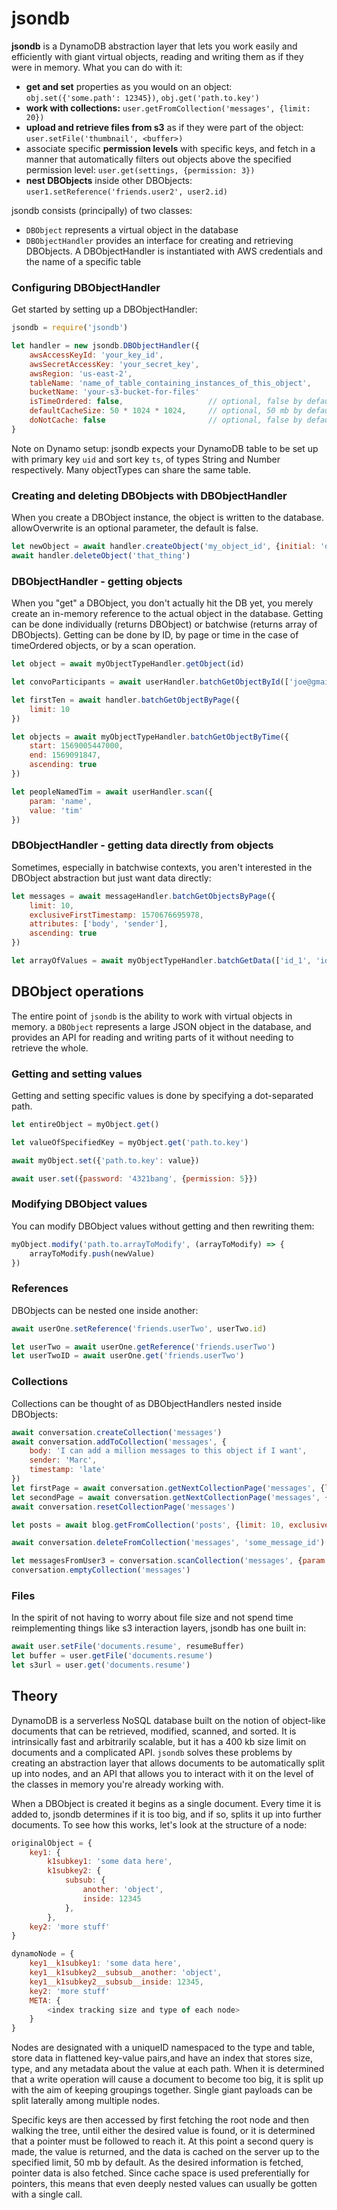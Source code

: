 # jsondb
**jsondb** is a DynamoDB abstraction layer that lets you work easily and efficiently with giant virtual objects, reading and writing them as if they were in memory. What you can do with it:
- **get and set** properties as you would on an object: `obj.set({'some.path': 12345})`, `obj.get('path.to.key')`
- **work with collections:** `user.getFromCollection('messages', {limit: 20})`
- **upload and retrieve files from s3** as if they were part of the object: `user.setFile('thumbnail', <buffer>)`
- associate specific **permission levels** with specific keys, and fetch in a manner that automatically filters out objects above the specified permission level: `user.get(settings, {permission: 3})`
- **nest DBObjects** inside other DBObjects: `user1.setReference('friends.user2', user2.id)`


jsondb consists (principally) of two classes:
- `DBObject` represents a virtual object in the database
- `DBObjectHandler` provides an interface for creating and retrieving DBObjects. A DBObjectHandler is instantiated with AWS credentials and the name of a specific table


### Configuring DBObjectHandler
Get started by setting up a DBObjectHandler:
```javascript
jsondb = require('jsondb')

let handler = new jsondb.DBObjectHandler({
    awsAccessKeyId: 'your_key_id',
    awsSecretAccessKey: 'your_secret_key',
    awsRegion: 'us-east-2',
    tableName: 'name_of_table_containing_instances_of_this_object',
    bucketName: 'your-s3-bucket-for-files'
    isTimeOrdered: false,                   // optional, false by default
    defaultCacheSize: 50 * 1024 * 1024,     // optional, 50 mb by default
    doNotCache: false                       // optional, false by default
}
```
Note on Dynamo setup: jsondb expects your DynamoDB table to be set up with primary key `uid` and sort key `ts`, of types String and Number respectively. Many objectTypes can share the same table.
    

### Creating and deleting DBObjects with DBObjectHandler
When you create a DBObject instance, the object is written to the database. allowOverwrite is an optional parameter, the default is false.

```javascript
let newObject = await handler.createObject('my_object_id', {initial: 'data goes here'})
await handler.deleteObject('that_thing')
```


### DBObjectHandler - getting objects
When you "get" a DBObject, you don't actually hit the DB yet, you merely create an in-memory reference to the actual object in the database. Getting can be done individually (returns DBObject) or batchwise (returns array of DBObjects).
Getting can be done by ID, by page or time in the case of timeOrdered objects, or by a scan operation.

```javascript
let object = await myObjectTypeHandler.getObject(id)

let convoParticipants = await userHandler.batchGetObjectById(['joe@gmail.com', 'susan@gmail.com'])

let firstTen = await handler.batchGetObjectByPage({
    limit: 10
})

let objects = await myObjectTypeHandler.batchGetObjectByTime({
    start: 1569005447000, 
    end: 1569091847, 
    ascending: true
})

let peopleNamedTim = await userHandler.scan({
    param: 'name',
    value: 'tim'
})

```
    

### DBObjectHandler - getting data directly from objects
Sometimes, especially in batchwise contexts, you aren't interested in the DBObject abstraction but just want data directly:

```javascript
let messages = await messageHandler.batchGetObjectsByPage({
    limit: 10,
    exclusiveFirstTimestamp: 1570676695978,
    attributes: ['body', 'sender'],
    ascending: true
})

let arrayOfValues = await myObjectTypeHandler.batchGetData(['id_1', 'id_2', 'id_3'], {returnData: true})
```


## DBObject operations
The entire point of `jsondb` is the ability to work with virtual objects in memory. a `DBObject` represents a large JSON object in the database, and provides an API for reading and writing parts of it without needing to retrieve the whole. 


### Getting and setting values
Getting and setting specific values is done by specifying a dot-separated path.
```javascript
let entireObject = myObject.get()

let valueOfSpecifiedKey = myObject.get('path.to.key')

await myObject.set({'path.to.key': value})

await user.set({password: '4321bang', {permission: 5}})
```


### Modifying DBObject values
You can modify DBObject values without getting and then rewriting them:
```javascript
myObject.modify('path.to.arrayToModify', (arrayToModify) => {
    arrayToModify.push(newValue)
})
```
### References
DBObjects can be nested one inside another:

```javascript
await userOne.setReference('friends.userTwo', userTwo.id)

let userTwo = await userOne.getReference('friends.userTwo')
let userTwoID = await userOne.get('friends.userTwo')
```

### Collections
Collections can be thought of as DBObjectHandlers nested inside DBObjects:

```javascript
await conversation.createCollection('messages')
await conversation.addToCollection('messages', {
    body: 'I can add a million messages to this object if I want',
    sender: 'Marc',
    timestamp: 'late'
})
let firstPage = await conversation.getNextCollectionPage('messages', {limit: 10})
let secondPage = await conversation.getNextCollectionPage('messages', {limit: 10})
await conversation.resetCollectionPage('messages')

let posts = await blog.getFromCollection('posts', {limit: 10, exclusiveFirstTimestamp: 1570676695978})

await conversation.deleteFromCollection('messages', 'some_message_id')

let messagesFromUser3 = conversation.scanCollection('messages', {param: 'email', value: user3.email})
conversation.emptyCollection('messages')
```


### Files
In the spirit of not having to worry about file size and not spend time reimplementing things like s3 interaction layers, jsondb has one built in:

```javascript
await user.setFile('documents.resume', resumeBuffer)
let buffer = user.getFile('documents.resume')
let s3url = user.get('documents.resume')
```



## Theory
DynamoDB is a serverless NoSQL database built on the notion of object-like documents that can be retrieved, modified, scanned, and sorted. It is intrinsically fast and arbitrarily scalable, but it has a 400 kb size limit on documents and a complicated API. `jsondb` solves these problems by creating an abstraction layer that allows documents to be automatically split up into nodes, and an API that allows you to interact with it on the level of the classes in memory you're already working with.

When a DBObject is created it begins as a single document. Every time it is added to, jsondb determines if it is too big, and if so, splits it up into further documents. To see how this works, let's look at the structure of a node:

```javascript
originalObject = {
    key1: {
        k1subkey1: 'some data here',
        k1subkey2: {
            subsub: {
                another: 'object',
                inside: 12345
            },
        },
    key2: 'more stuff'
}

dynamoNode = {
    key1__k1subkey1: 'some data here',
    key1__k1subkey2__subsub__another: 'object',
    key1__k1subkey2__subsub__inside: 12345,
    key2: 'more stuff'
    META: {
        <index tracking size and type of each node>
    }
}

```

Nodes are designated with a uniqueID namespaced to the type and table, store data in flattened key-value pairs,and have an index that stores size, type, and any metadata about the value at each path. When it is determined that a write operation will cause a document to become too big, it is split up with the aim of keeping groupings together. Single giant payloads can be split laterally among multiple nodes.

Specific keys are then accessed by first fetching the root node and then walking the tree, until either the desired value is found, or it is determined that a pointer must be followed to reach it. At this point a second query is made, the value is returned, and the data is cached on the server up to the specified limit, 50 mb by default. As the desired information is fetched, pointer data is also fetched. Since cache space is used preferentially for pointers, this means that even deeply nested values can usually be gotten with a single call.